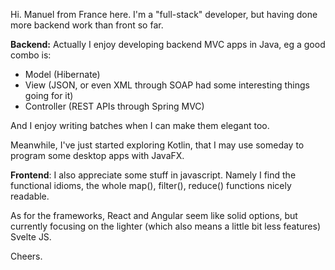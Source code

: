 Hi. Manuel from France here. I'm a "full-stack" developer, but having done more backend work than front so far.

__Backend:__ Actually I enjoy developing backend MVC apps in Java, eg a good combo is:
* Model (Hibernate)
* View (JSON, or even XML through SOAP had some interesting things going for it)
* Controller (REST APIs through Spring MVC)

And I enjoy writing batches when I can make them elegant too.

Meanwhile, I've just started exploring Kotlin, that I may use someday to program some desktop apps with JavaFX.

__Frontend__: I also appreciate some stuff in javascript. Namely I find the functional idioms, the whole map(), filter(), reduce() functions nicely readable.

As for the frameworks, React and Angular seem like solid options, but currently focusing on the lighter (which also means a little bit less features) Svelte JS.

Cheers.
